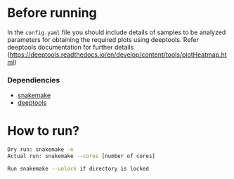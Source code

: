 # Before running
In the `config.yaml` file you should include details of samples to be analyzed parameters for obtaining the required plots using deeptools. Refer deeptools documentation for further details (https://deeptools.readthedocs.io/en/develop/content/tools/plotHeatmap.html)


### Dependiencies
* [snakemake](https://snakemake.readthedocs.io/en/stable/)
* [deeptools](https://deeptools.readthedocs.io/en/develop/index.html)

# How to run?
```bash
Dry run: snakemake -n
Actual run: snakemake --cores [number of cores]

Run snakemake --unlock if directory is locked
```
